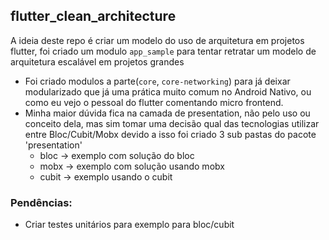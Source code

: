 ## flutter_clean_architecture

A ideia deste repo é criar um modelo do uso de arquitetura em projetos flutter, foi criado um modulo `app_sample` para tentar retratar um modelo de arquitetura escalável em projetos grandes

- Foi criado modulos a parte(`core`, `core-networking`) para já deixar modularizado que já uma prática muito comum no Android Nativo, ou como eu vejo o pessoal do flutter comentando micro frontend.
- Minha maior dúvida fica na camada de presentation, não pelo uso ou conceito dela, mas sim tomar uma decisão qual das tecnologias utilizar entre Bloc/Cubit/Mobx devido a isso foi criado 3 sub pastas do pacote 'presentation'
  - bloc -> exemplo com solução do bloc
  - mobx -> exemplo com solução usando mobx
  - cubit -> exemplo usando o cubit

### Pendências:
- Criar testes unitários para exemplo para bloc/cubit
